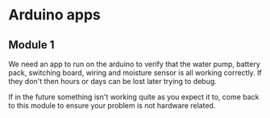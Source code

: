 # Arduino apps

## Module 1

We need an app to run on the arduino to verify that the water pump, battery pack, switching board, wiring and moisture sensor is all working correctly. If they don't then hours or days can be lost later trying to debug.

If in the future something isn't working quite as you expect it to, come back to this module to ensure your problem is not hardware related.
